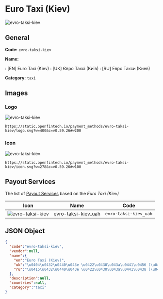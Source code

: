 
# Euro Taxi (Kiev) 
![evro-taksi-kiev](https://static.openfintech.io/payment_methods/evro-taksi-kiev/logo.svg?w=400&c=v0.59.26#w200)  

## General 
**Code:** `evro-taksi-kiev` 
 
**Name:** 
 
:	[EN] Euro Taxi (Kiev) 
:	[UK] Євро Таксі (Київ) 
:	[RU] Евро Такси (Киев) 
 
**Category:** `taxi` 
 

## Images 

### Logo 
![evro-taksi-kiev](https://static.openfintech.io/payment_methods/evro-taksi-kiev/logo.svg?w=400&c=v0.59.26#w200)  

```
https://static.openfintech.io/payment_methods/evro-taksi-kiev/logo.svg?w=400&c=v0.59.26#w200
```  

### Icon 
![evro-taksi-kiev](https://static.openfintech.io/payment_methods/evro-taksi-kiev/icon.svg?w=278&c=v0.59.26#w100)  

```
https://static.openfintech.io/payment_methods/evro-taksi-kiev/icon.svg?w=278&c=v0.59.26#w100
```  

## Payout Services 
 
The list of [Payout Services](/payout-services/) based on the _Euro Taxi (Kiev)_ 

|Icon|Name|Code| 
|:---:|:---:|:---:| 
|![evro-taksi-kiev](https://static.openfintech.io/payout_methods/evro-taksi-kiev/icon.png?w=278&c=v0.59.26#w40) |[evro-taksi-kiev_uah](/payout-services/evro-taksi-kiev_uah/)|`evro-taksi-kiev_uah`| 
 

## JSON Object 

```json
{
  "code":"evro-taksi-kiev",
  "vendor":null,
  "name":{
    "en":"Euro Taxi (Kiev)",
    "uk":"\u0404\u0432\u0440\u043e \u0422\u0430\u043a\u0441\u0456 (\u041a\u0438\u0457\u0432)",
    "ru":"\u0415\u0432\u0440\u043e \u0422\u0430\u043a\u0441\u0438 (\u041a\u0438\u0435\u0432)"
  },
  "description":null,
  "countries":null,
  "category":"taxi"
}
```  
